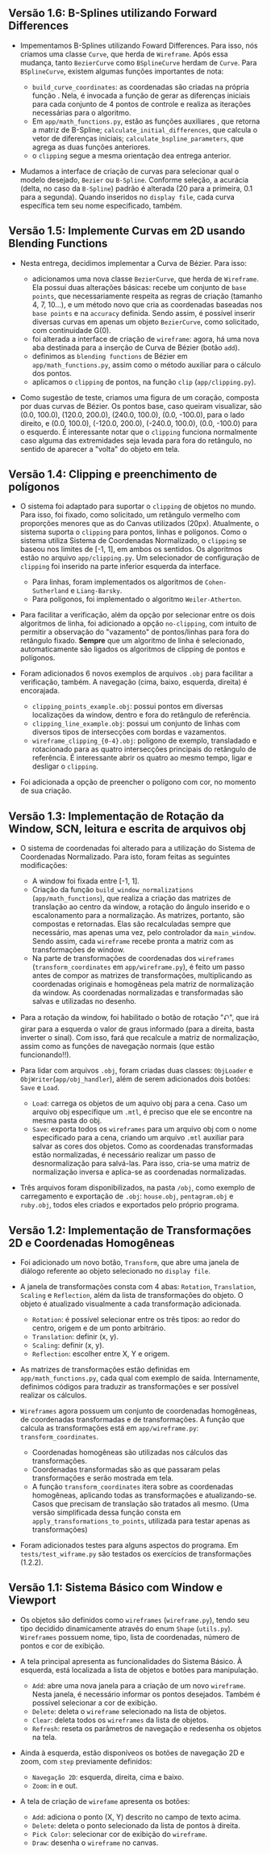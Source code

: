 ## Versão 1.6: B-Splines utilizando Forward Differences

* Impementamos B-Splines utilizando Foward Differences. Para isso, nós criamos uma classe `Curve`, que herda de `Wireframe`. Após essa mudança, tanto `BezierCurve` como `BSplineCurve` herdam de `Curve`. Para `BSplineCurve`, existem algumas funções importantes de nota:
    - `build_curve_coordinates`: as coordenadas são criadas na própria função . Nela, é invocada a função de gerar as diferenças iniciais para cada conjunto de 4 pontos de controle e realiza as iterações necessárias para o algoritmo.
    - Em `app/math_functions.py`, estão as funções auxiliares , que retorna a matriz de B-Spline; `calculate_initial_differences`, que calcula o vetor de diferenças iniciais; `calculate_bspline_parameters`, que agrega as duas funções anteriores.
    - o `clipping` segue a mesma orientação dea entrega anterior.
    
* Mudamos a interface de criação de curvas para selecionar qual o modelo desejado, `Bezier` ou `B-Spline`. Conforme seleção, a acurácia (delta, no caso da `B-Spline`) padrão é alterada (20 para a primeira, 0.1 para a segunda). Quando inseridos no `display file`, cada curva específica tem seu nome especificado, também.

## Versão 1.5: Implemente Curvas em 2D usando Blending Functions

* Nesta entrega, decidimos implementar a Curva de Bézier. Para isso:
    - adicionamos uma nova classe `BezierCurve`, que herda de `Wireframe`. Ela possui duas alterações básicas: recebe um conjunto de `base points`, que necessariamente respeita as regras de criação (tamanho 4, 7, 10...), e um método novo que cria as coordenadas baseadas nos `base points` e na `accuracy` definida. Sendo assim, é possível inserir diversas curvas em apenas um objeto `BezierCurve`, como solicitado, com continuidade G(0).
    - foi alterada a interface de criação de `wireframe`: agora, há uma nova aba destinada para a inserção de Curva de Bézier (botão `add`).
    - definimos as `blending functions` de Bézier em `app/math_functions.py`, assim como o método auxiliar para o cálculo dos pontos.
    - aplicamos o `clipping` de pontos, na função `clip` (`app/clipping.py`).

* Como sugestão de teste, criamos uma figura de um coração, composta por duas curvas de Bézier. Os pontos base, caso queiram visualizar, são (0.0, 100.0), (120.0, 200.0), (240.0, 100.0), (0.0, -100.0), para o lado direito, e (0.0, 100.0), (-120.0, 200.0), (-240.0, 100.0), (0.0, -100.0) para o esquerdo. É interessante notar que o `clipping` funciona normalmente caso alguma das extremidades seja levada para fora do retângulo, no sentido de aparecer a "volta" do objeto em tela.

## Versão 1.4: Clipping e preenchimento de polígonos

* O sistema foi adaptado para suportar o `clipping` de objetos no mundo. Para isso, foi fixado, como solicitado, um retângulo vermelho com proporções menores que as do Canvas utilizados (20px). Atualmente, o sistema suporta o `clipping` para pontos, linhas e polígonos. Como o sistema utiliza Sistema de Coordenadas Normalizado, o `clipping` se baseou nos limites de [-1, 1], em ambos os sentidos. Os algoritmos estão no arquivo `app/clipping.py`. Um selecionador de configuração de `clipping` foi inserido na parte inferior esquerda da interface.
    - Para linhas, foram implementados os algoritmos de `Cohen-Sutherland` e `Liang-Barsky`.
    - Para polígonos, foi implementado o algoritmo `Weiler-Atherton`.

* Para facilitar a verificação, além da opção por selecionar entre os dois algoritmos de linha, foi adicionado a opção `no-clipping`, com intuito de permitir a observação do "vazamento" de pontos/linhas para fora do retângulo fixado. **Sempre** que um algoritmo de linha é selecionado, automaticamente são ligados os algoritmos de clipping de pontos e polígonos.

* Foram adicionados 6 novos exemplos de arquivos `.obj` para facilitar a verificação, também. A navegação (cima, baixo, esquerda, direita) é encorajada.
    - `clipping_points_example.obj`: possui pontos em diversas localizações da window, dentro e fora do retângulo de referência.
    - `clipping_line_example.obj`: possui um conjunto de linhas com diversos tipos de intersecções com bordas e vazamentos.
    - `wireframe_clipping_{0-4}.obj`: polígono de exemplo, transladado e rotacionado para as quatro intersecções principais do retângulo de referência. É interessante abrir os quatro ao mesmo tempo, ligar e desligar o `clipping`.


* Foi adicionada a opção de preencher o polígono com cor, no momento de sua criação. 



## Versão 1.3: Implementação de Rotação da Window, SCN, leitura e escrita de arquivos obj

* O sistema de coordenadas foi alterado para a utilização do Sistema de Coordenadas Normalizado. Para isto, foram feitas as seguintes modificações:
    - A window foi fixada entre [-1, 1].
    - Criação da função `build_window_normalizations` (`app/math_functions`), que realiza a criação das matrizes de translação ao centro da window, a rotação do ângulo inserido e o escalonamento para a normalização. As matrizes, portanto, são compostas e retornadas. Elas são recalculadas sempre que necessário, mas apenas uma vez, pelo controlador da `main_window`. Sendo assim, cada `wireframe` recebe pronta a matriz com as transformações de window.
    - Na parte de transformações de coordenadas dos `wireframes` (`transform_coordinates` em `app/wireframe.py`), é feito um passo antes de compor as matrizes de transformações, multiplicando as coordenadas originais e homogêneas pela matriz de normalização da window. As coordenadas normalizadas e transformadas são salvas e utilizadas no desenho.

* Para a rotação da window, foi habilitado o botão de rotação "⮏", que irá girar para a esquerda o valor de graus informado (para a direita, basta inverter o sinal). Com isso, fará que recalcule a matriz de normalização, assim como as funções de navegação normais (que estão funcionando!!).

* Para lidar com arquivos `.obj`, foram criadas duas classes: `ObjLoader` e `ObjWriter`(`app/obj_handler`), além de serem adicionados dois botões: `Save` e `Load`.
    - `Load`: carrega os objetos de um aquivo obj para a cena. Caso um arquivo obj especifique um `.mtl`, é preciso que ele se encontre na mesma pasta do obj. 
    - `Save`: exporta todos os `wireframes` para um arquivo obj com o nome especificado para a cena, criando um arquivo `.mtl` auxiliar para salvar as cores dos objetos. Como as coordenadas transformadas estão normalizadas, é necessário realizar um passo de desnormalização para salvá-las. Para isso, cria-se uma matriz de normalização inversa e aplica-se as coordenadas normalizadas.

* Três arquivos foram disponibilizados, na pasta `/obj`, como exemplo de carregamento e exportação de `.obj`: `house.obj`, `pentagram.obj` e `ruby.obj`, todos eles criados e exportados pelo próprio programa.

## Versão 1.2: Implementação de Transformações 2D e Coordenadas Homogêneas

* Foi adicionado um novo botão, `Transform`, que abre uma janela de diálogo referente ao objeto selecionado no `display file`.

* A janela de transformações consta com 4 abas: `Rotation`, `Translation`, `Scaling` e `Reflection`, além da lista de transformações do objeto. O objeto é atualizado visualmente a cada transformação adicionada.

    - `Rotation`: é possível selecionar entre os três tipos: ao redor do centro, origem e de um ponto arbitrário.
    - `Translation`: definir (x, y).
    - `Scaling`: definir (x, y).
    - `Reflection`: escolher entre X, Y e origem.

* As matrizes de transformações estão definidas em `app/math_functions.py`, cada qual com exemplo de saída. Internamente, definimos códigos para traduzir as transformações e ser possível realizar os cálculos.

* `Wireframes` agora possuem um conjunto de coordenadas homogêneas, de coordenadas transformadas e de transformações. A função que calcula as transformações está em `app/wireframe.py`: `transform_coordinates`.

    - Coordenadas homogêneas são utilizadas nos cálculos das transformações.
    - Coordenadas transformadas são as que passaram pelas transformações e serão mostrada em tela.
    - A função `transform_coordinates` itera sobre as coordenadas homogêneas, aplicando todas as transformações e atualizando-se. Casos que precisam de translação são tratados ali mesmo. (Uma versão simplificada dessa função consta em `apply_transformations_to_points`, utilizada para testar apenas as transformações)

* Foram adicionados testes para alguns aspectos do programa. Em `tests/test_wiframe.py` são testados os exercícios de transformações (1.2.2).

## Versão 1.1: Sistema Básico com Window e Viewport

* Os objetos são definidos como `wireframes` (`wireframe.py`), tendo seu tipo decidido dinamicamente através do enum `Shape` (`utils.py`). `Wireframes` possuem nome, tipo, lista de coordenadas, número de pontos e cor de exibição.

* A tela principal apresenta as funcionalidades do Sistema Básico. À esquerda, está localizada a lista de objetos e botões para manipulação.
    - `Add`: abre uma nova janela para a criação de um novo `wireframe`. Nesta janela, é necessário informar os pontos desejados. Também é possível selecionar a cor de exibição.
    - `Delete`: deleta o `wireframe` selecionado na lista de objetos.
    - `Clear`: deleta todos os `wireframes` da lista de objetos.
    - `Refresh`: reseta os parâmetros de navegação e redesenha os objetos na tela.

* Ainda à esquerda, estão disponíveos os botões de navegação 2D e zoom, com `step` previamente definidos:
    - `Navegação 2D`: esquerda, direita, cima e baixo.
    - `Zoom`: in e out.

* A tela de criação de `wirefame` apresenta os botões:
    - `Add`: adiciona o ponto (X, Y) descrito no campo de texto acima.
    - `Delete`: deleta o ponto selecionado da lista de pontos à direita.
    - `Pick Color`: selecionar cor de exibição do `wireframe`.
    - `Draw`: desenha o `wireframe` no canvas.